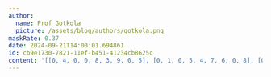 ```yaml
---
author:
  name: Prof Gotkola
  picture: /assets/blog/authors/gotkola.png
maskRate: 0.37
date: 2024-09-21T14:00:01.694861
id: cb9e1730-7821-11ef-b451-41234cb8625c
content: '[[0, 4, 0, 0, 8, 3, 9, 0, 5], [0, 1, 0, 5, 4, 7, 6, 0, 8], [0, 0, 0, 9, 6, 2, 1, 0, 4], [8, 5, 0, 6, 0, 1, 0, 0, 9], [0, 0, 0, 2, 7, 8, 0, 5, 1], [0, 3, 7, 0, 5, 9, 0, 6, 2], [5, 7, 0, 8, 9, 4, 2, 1, 6], [4, 9, 1, 0, 2, 6, 0, 0, 0], [6, 2, 8, 7, 0, 5, 4, 0, 3]]'
---
```

